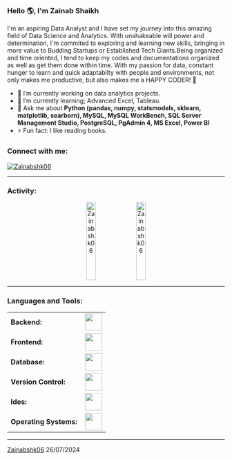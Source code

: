 <link rel="stylesheet" type='text/css' href="https://cdn.jsdelivr.net/gh/devicons/devicon@latest/devicon.min.css" />

### Hello 🌎, I'm Zainab Shaikh

I'm an aspiring Data Analyst and I have set my journey into this amazing field of Data Science and Analytics. With unshakeable will power and determination, I'm commited to exploring and learning new skills, bringing in more value to Budding Startups or Established Tech Giants.Being organized and time oriented, I tend to keep my codes and documentations organized as well as get them done within time. With my passion for data, constant hunger to learn and quick adaptabilty with people and environments, not only makes me productive, but also makes me a HAPPY CODER! 🚀

  - 🔭 I’m currently working on data analytics projects.
  - 🌱 I’m currently learning; Advanced Excel, Tableau.
  - 💬 Ask me about **Python (pandas, numpy, statsmodels, sklearn, matplotlib, searborn), MySQL, MySQL WorkBench, SQL Server Management Studio, PostgreSQL, PgAdmin 4, MS Excel, Power BI**
  - ⚡ Fun fact: I like reading books.

<h3 align="left">Connect with me:</h3>
<p align="left">
<a href="https://www.linkedin.com/in/zainab-shaikh-0601z/" target="_blank"><img src="https://img.icons8.com/?size=100&id=13930&format=png&color=000000" alt="Zainabshk06" />
</a>
</p>

<!--<p align="left"> <img src="https://komarev.com/ghpvc/?username=Zainabshk06&label=Profile%20views&color=0e75b6&style=flat" alt="Zainabshk06" /> </p>-->


------
<h3 align="left">Activity:</h3>
<!--
[![Zainab's github activity graph](https://github-readme-activity-graph.vercel.app/graph?username=Zainabshk06&bg_color=100f0f&color=4c5e9e&line=4c569e&point=403e41&area=true&hide_border=true)](https://github.com/ashutosh00710/github-readme-activity-graph)
-->

<div align= "center" style="display: flex; justify-content: center;">
  <a href="https://github.com/Zainabshk06" style="margin-right: 10px;">
    <img height="180em" width="45%" src="https://github-readme-stats.vercel.app/api/top-langs?username=Zainabshk06&show_icons=true&locale=en&layout=compact&theme=tokyonight" alt="Zainabshk06"/>
  </a>
  <a href="https://github.com/Zainabshk06">
    <img height="180em" width="45%" src="https://github-readme-streak-stats.herokuapp.com/?user=Zainabshk06&&theme=tokyonight" alt="Zainabshk06" />
  </a>
</div>
<!--
<p align="center">
  <a href="https://github.com/Zainabshk06">
    <img src="https://github-readme-streak-stats.herokuapp.com/?user=Zainabshk06&&theme=tokyonight" alt="Zainabshk06" />
  </a>
</p>
-->

------
<h3 align="left">Languages and Tools:</h3>
<table>
    <tr>
        <td style="font-weight: bold; padding-right: 10px; vertical-align: center; border: none;">Backend:</td>
        <td><img height="40" src="https://skillicons.dev/icons?i=python,nodejs,flask,express,nginx"/></td>
    </tr>
    <tr>
        <td style="font-weight: bold; padding-right: 10px; vertical-align: center;">Frontend:</td>
        <td><img height="40" src="https://skillicons.dev/icons?i=react,mui,bootstrap,html,css,js"/></td>
    </tr>
    <tr>
        <td style="font-weight: bold; padding-right: 10px; vertical-align: center; border: none;">Database:</td>
        <td><img height="40" src="https://skillicons.dev/icons?i=mysql,postgresql,mongodb"/></td>
    </tr>
<!--
    <tr>
        <td style="font-weight: bold; padding-right: 10px; vertical-align: center; border: none;">DevOps:</td>
        <td><img height="40" src="https://skillicons.dev/icons?i=docker,kubernetes,gcp,terraform,jenkins,githubactions,gitlarun"/></td>
    </tr>
    <tr>
        <td style="font-weight: bold; padding-right: 10px; vertical-align: center; border: none;">Automated test:</td>
        <td><img height="40" src="https://skillicons.dev/icons?i=selenium,jest,pytest,phpunit"/></td>
    </tr>
  -->
    <tr>
        <td style="font-weight: bold; padding-right: 10px; vertical-align: center; border: none;">Version Control:</td>
        <td><img height="40" src="https://skillicons.dev/icons?i=git,github"/></td>
    </tr>
    <tr>
        <td style="font-weight: bold; padding-right: 10px; vertical-align: center; border: none;">Ides:</td>
        <td><img height="40" src="https://skillicons.dev/icons?i=vscode,visualstudio,sublime"/></td>
    </tr>
<!--
    <tr>
        <td style="font-weight: bold; padding-right: 10px; vertical-align: center; border: none;">Other Tools:</td>
        <td><img height="40" src="https://skillicons.dev/icons?i=rabbitmq,grafana,bash"/></td>
    </tr>
-->
    <tr>
        <td style="font-weight: bold; padding-right: 10px; vertical-align: center; border: none;">Operating Systems:</td>
        <td><img height="40" src="https://skillicons.dev/icons?i=windows"/></td>
    </tr>
</table>

------
[Zainabshk06](https://github.com/Zainabshk06)
26/07/2024
